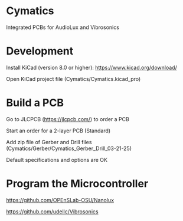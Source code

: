 # Cymatics

Integrated PCBs for AudioLux and Vibrosonics

# Development

Install KiCad (version 8.0 or higher): https://www.kicad.org/download/

Open KiCad project file (Cymatics/Cymatics.kicad_pro)

# Build a PCB

Go to JLCPCB (https://jlcpcb.com/) to order a PCB

Start an order for a 2-layer PCB (Standard)

Add zip file of Gerber and Drill files (Cymatics/Gerber/Cymatics_Gerber_Drill_03-21-25)

Default specifications and options are OK

# Program the Microcontroller

https://github.com/OPEnSLab-OSU/Nanolux

https://github.com/udellc/Vibrosonics

